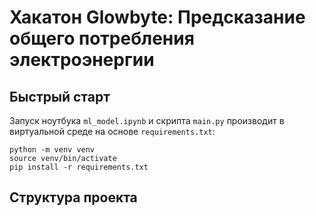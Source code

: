 # Хакатон Glowbyte: Предсказание общего потребления электроэнергии

## Быстрый старт

Запуск ноутбука `ml_model.ipynb` и скрипта `main.py` производит в виртуальной среде на основе `requirements.txt`:

```
python -m venv venv
source venv/bin/activate
pip install -r requirements.txt
```

## Структура проекта


